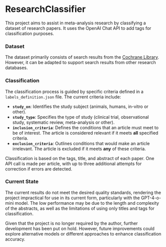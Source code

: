 # ResearchClassifier

This project aims to assist in meta-analysis research by classifying a dataset of research papers. It uses the OpenAI Chat API to add tags for classification purposes.

### Dataset

The dataset primarily consists of search results from the [Cochrane Library](https://www.cochranelibrary.com/). However, it can be adapted to support search results from other research databases.

### Classification

The classification process is guided by specific criteria defined in a `labels_definition.json` file. The current criteria include:

- **`study_on`**: Identifies the study subject (animals, humans, in-vitro or other).
- **`study_type`**: Specifies the type of study (clinical trial, observational study, systematic review, meta-analysis or other).
- **`inclusion_criteria`**: Defines the conditions that an article must meet to be of interest. The article is considered relevant if it meets **all** specified criteria.
- **`exclusion_criteria`**: Outlines conditions that would make an article irrelevant. The article is excluded if it meets **any** of these criteria.

Classification is based on the tags, title, and abstract of each paper. One API call is made per article, with up to three additional attempts for correction if errors are detected.

### Current State

The current results do not meet the desired quality standards, rendering the project impractical for use in its current form, particularly with the GPT-4-o-mini model. The low performance may be due to the length and complexity of the abstracts, as well as the limitations of using only titles and tags for classification.

Given that the project is no longer required by the author, further development has been put on hold. However, future improvements could explore alternative models or different approaches to enhance classification accuracy.
